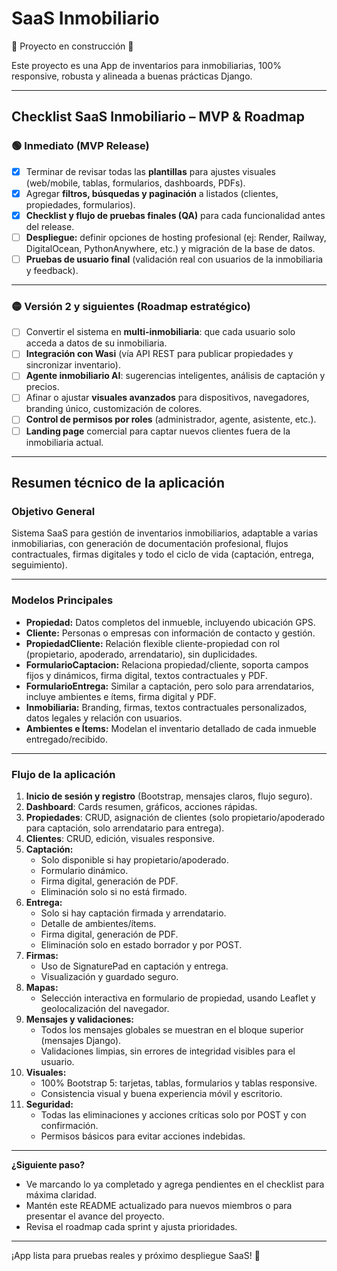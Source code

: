 # SaaS Inmobiliario
:construction: Proyecto en construcción :construction:

Este proyecto es una App de inventarios para inmobiliarias, 100% responsive, robusta y alineada a buenas prácticas Django.

---

## **Checklist SaaS Inmobiliario – MVP & Roadmap**

### 🟢 **Inmediato (MVP Release)**

- [X] Terminar de revisar todas las **plantillas** para ajustes visuales (web/mobile, tablas, formularios, dashboards, PDFs).
- [X] Agregar **filtros, búsquedas y paginación** a listados (clientes, propiedades, formularios).
- [X] **Checklist y flujo de pruebas finales (QA)** para cada funcionalidad antes del release.
- [ ] **Despliegue:** definir opciones de hosting profesional (ej: Render, Railway, DigitalOcean, PythonAnywhere, etc.) y migración de la base de datos.
- [ ] **Pruebas de usuario final** (validación real con usuarios de la inmobiliaria y feedback).

---

### 🟡 **Versión 2 y siguientes (Roadmap estratégico)**

- [ ] Convertir el sistema en **multi-inmobiliaria**: que cada usuario solo acceda a datos de su inmobiliaria.
- [ ] **Integración con Wasi** (vía API REST para publicar propiedades y sincronizar inventario).
- [ ] **Agente inmobiliario AI**: sugerencias inteligentes, análisis de captación y precios.
- [ ] Afinar o ajustar **visuales avanzados** para dispositivos, navegadores, branding único, customización de colores.
- [ ] **Control de permisos por roles** (administrador, agente, asistente, etc.).
- [ ] **Landing page** comercial para captar nuevos clientes fuera de la inmobiliaria actual.

---

## **Resumen técnico de la aplicación**

### **Objetivo General**
Sistema SaaS para gestión de inventarios inmobiliarios, adaptable a varias inmobiliarias, con generación de documentación profesional, flujos contractuales, firmas digitales y todo el ciclo de vida (captación, entrega, seguimiento).

---

### **Modelos Principales**
- **Propiedad:** Datos completos del inmueble, incluyendo ubicación GPS.
- **Cliente:** Personas o empresas con información de contacto y gestión.
- **PropiedadCliente:** Relación flexible cliente-propiedad con rol (propietario, apoderado, arrendatario), sin duplicidades.
- **FormularioCaptacion:** Relaciona propiedad/cliente, soporta campos fijos y dinámicos, firma digital, textos contractuales y PDF.
- **FormularioEntrega:** Similar a captación, pero solo para arrendatarios, incluye ambientes e ítems, firma digital y PDF.
- **Inmobiliaria:** Branding, firmas, textos contractuales personalizados, datos legales y relación con usuarios.
- **Ambientes e Ítems:** Modelan el inventario detallado de cada inmueble entregado/recibido.

---

### **Flujo de la aplicación**

1. **Inicio de sesión y registro** (Bootstrap, mensajes claros, flujo seguro).
2. **Dashboard**: Cards resumen, gráficos, acciones rápidas.
3. **Propiedades**: CRUD, asignación de clientes (solo propietario/apoderado para captación, solo arrendatario para entrega).
4. **Clientes**: CRUD, edición, visuales responsive.
5. **Captación:**  
   - Solo disponible si hay propietario/apoderado.
   - Formulario dinámico.
   - Firma digital, generación de PDF.
   - Eliminación solo si no está firmado.
6. **Entrega:**  
   - Solo si hay captación firmada y arrendatario.
   - Detalle de ambientes/ítems.
   - Firma digital, generación de PDF.
   - Eliminación solo en estado borrador y por POST.
7. **Firmas:**  
   - Uso de SignaturePad en captación y entrega.
   - Visualización y guardado seguro.
8. **Mapas:**  
   - Selección interactiva en formulario de propiedad, usando Leaflet y geolocalización del navegador.
9. **Mensajes y validaciones:**  
   - Todos los mensajes globales se muestran en el bloque superior (mensajes Django).
   - Validaciones limpias, sin errores de integridad visibles para el usuario.
10. **Visuales:**  
    - 100% Bootstrap 5: tarjetas, tablas, formularios y tablas responsive.
    - Consistencia visual y buena experiencia móvil y escritorio.
11. **Seguridad:**  
    - Todas las eliminaciones y acciones críticas solo por POST y con confirmación.
    - Permisos básicos para evitar acciones indebidas.

---

**¿Siguiente paso?**  
- Ve marcando lo ya completado y agrega pendientes en el checklist para máxima claridad.
- Mantén este README actualizado para nuevos miembros o para presentar el avance del proyecto.
- Revisa el roadmap cada sprint y ajusta prioridades.

---

¡App lista para pruebas reales y próximo despliegue SaaS! 🚀
